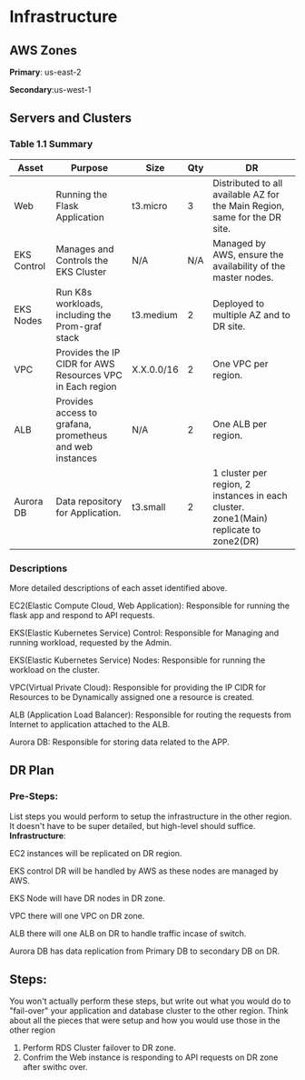 # Infrastructure

## AWS Zones
**Primary**: us-east-2

**Secondary**:us-west-1

## Servers and Clusters

### Table 1.1 Summary
| Asset                                   | Purpose                                                   | Size       | Qty | DR                                                                                    |
|-----------------------------------------|-----------------------------------------------------------|------------|-----|---------------------------------------------------------------------------------------|
| Web                                     | Running the Flask Application                             | t3.micro   | 3   | Distributed to all available AZ for the Main Region, same for the DR site.            |
| EKS Control | Manages and Controls the EKS Cluster                      | N/A        | N/A | Managed by AWS, ensure the availability of the master nodes.                          |
| EKS Nodes   | Run K8s workloads, including the Prom-graf stack          | t3.medium  | 2   | Deployed to multiple AZ and to DR site.                                               |
| VPC            | Provides the IP CIDR for AWS Resources VPC in Each region | X.X.0.0/16 | 2   | One VPC per region.                                                                   |
| ALB         | Provides access to grafana, prometheus and web instances  | N/A        | 2   | One ALB per region.                                                                   |
| Aurora DB                               | Data repository for Application.                          | t3.small   | 2   | 1 cluster per region, 2 instances in each cluster. zone1(Main) replicate to zone2(DR) |

### Descriptions
More detailed descriptions of each asset identified above.

EC2(Elastic Compute Cloud, Web Application): Responsible for running the flask app and respond to API requests.

EKS(Elastic Kubernetes Service) Control: Responsible for Managing and running workload, requested by the Admin.

EKS(Elastic Kubernetes Service) Nodes: Responsible for running the workload on the cluster.

VPC(Virtual Private Cloud): Responsible for providing the IP CIDR for Resources to be Dynamically assigned one a resource is created.

ALB (Application Load Balancer): Responsible for routing the requests from Internet to application attached to the ALB.

Aurora DB: Responsible for storing data related to the APP.

## DR Plan
### Pre-Steps:
List steps you would perform to setup the infrastructure in the other region. It doesn't have to be super detailed, but high-level should suffice.
**Infrastructure**:

EC2 instances will be replicated on DR region.

EKS control DR will be handled by AWS as these nodes are managed by AWS.

EKS Node will have DR nodes in DR zone.

VPC there will one VPC on DR zone.

ALB there will one ALB on DR to handle traffic incase of switch.

Aurora DB has data replication from Primary DB to secondary DB on DR.


## Steps:
You won't actually perform these steps, but write out what you would do to "fail-over" your application and database cluster to the other region. Think about all the pieces that were setup and how you would use those in the other region

1. Perform RDS Cluster failover to DR zone.
2. Confrim the Web instance is responding to API requests on DR zone after swithc over.